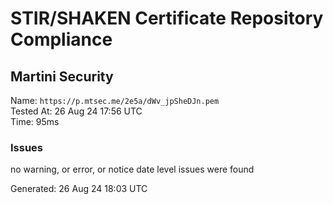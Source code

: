 # STIR/SHAKEN Certificate Repository Compliance

## Martini Security

Name: `https://p.mtsec.me/2e5a/dWv_jpSheDJn.pem`\
Tested At: 26 Aug 24 17:56 UTC\
Time: 95ms

### Issues

no warning, or error, or notice date level issues were found

Generated: 26 Aug 24 18:03 UTC